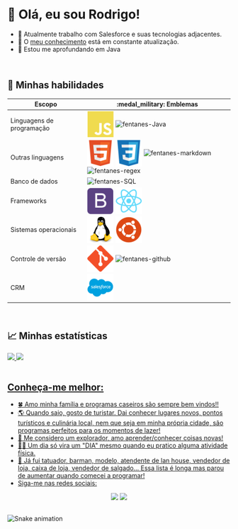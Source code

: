 # :wave: Olá, eu sou Rodrigo!
- :footprints: Atualmente trabalho com Salesforce e suas tecnologias adjacentes.
- :owl: O [meu conhecimento](https://github.com/rodrigofentanes/PESSOAL-Conhecimento#meu-conhecimento) está em constante atualização.
- :seedling: Estou me aprofundando em Java

<br>

## :heartbeat: Minhas habilidades 

<div align="left" width=100% >
  <table>
    <thead>
      <tr>
        <th>Escopo</th>
        <th>:medal_military: Emblemas</th>
      </tr>
    </thead>
    <tbody>
      <tr>
        <td>
          Linguagens de programação
        </td>
        <td>
          <img align="center" title="JavaScript" alt="fentanes-Js" height="60" width="60" src="https://raw.githubusercontent.com/devicons/devicon/master/icons/javascript/javascript-plain.svg"> 
          <img align="center" title="Java" alt="fentanes-Java" height="60" width="60" src="https://i.stack.imgur.com/Lqh07.png">
        </td>
      </tr>
      <tr>
        <td>
          Outras linguagens
        </td>
        <td>
          <img align="center" title="HTML5" alt="fentanes-HTML" height="60" width="60" src="https://raw.githubusercontent.com/devicons/devicon/master/icons/html5/html5-original.svg"> 
          <img align="center" title="CSS" alt="fentanes-CSS" height="60" width="60" src="https://raw.githubusercontent.com/devicons/devicon/master/icons/css3/css3-original.svg"> 
          <img align="center" title="Markdown" alt="fentanes-markdown" height="60" width="60" src="https://res.cloudinary.com/practicaldev/image/fetch/s--n8_KcuiC--/c_limit%2Cf_auto%2Cfl_progressive%2Cq_auto%2Cw_880/https://dev-to-uploads.s3.amazonaws.com/uploads/articles/2vyeh7jc5mcn1jec7ipi.png">
          <img align="center" title="ReGex" alt="fentanes-regex" height="60" width="60" src="https://play-lh.googleusercontent.com/9uPIhxax-m2nFtQLOLYj23bt_Uhq8a8Nzz4zzo7SNEZB99rA3fxHKqnPtcuY3ndCig=s180">
        </td>
      </tr>
      <tr>
        <td>
          Banco de dados
        </td>
        <td>
          <img align="center" title="SQL" alt="fentanes-SQL" height="60" width="60" src="https://www.ricardoarrigoni.com/wp-content/uploads/2014/01/SQL.png">
        </td>
      </tr>
      <tr>
        <td>
          Frameworks
        </td>
        <td>
          <img align="center" title="Bootstrap" alt="fentanes-bootstrap" height="60" width="60" src="https://github.com/devicons/devicon/blob/master/icons/bootstrap/bootstrap-plain.svg">
          <img align="center" title="React" alt="fentanes-React" height="60" width="60" src="https://raw.githubusercontent.com/devicons/devicon/master/icons/react/react-original.svg">
        </td>
      </tr>
      <tr>
        <td>
          Sistemas operacionais
        </td>
        <td>
          <img align="center" title="Linux" alt="fentanes-linux" height="60" width="60" src="https://github.com/devicons/devicon/blob/master/icons/linux/linux-original.svg"> 
          <img align="center" title="Ubuntu" alt="fentanes-ubuntu" height="60" width="60" src="https://github.com/devicons/devicon/blob/master/icons/ubuntu/ubuntu-plain.svg">
        </td>
      </tr>
      <tr>
        <td>
          Controle de versão
        </td>
        <td>
          <img align="center" title="Git" alt="fentanes-git" height="60" width="60" src="https://github.com/devicons/devicon/blob/master/icons/git/git-original.svg"> 
          <img align="center" title="GitHub" alt="fentanes-github" height="60" width="60" src="https://github.githubassets.com/images/modules/logos_page/Octocat.png">
        </td>
      </tr>
      <tr>
        <td>
          CRM
        </td>
        <td>
          <img align="center" title="Salesforce" alt="fentanes-salesforce" height="60" width="60" src="https://github.com/devicons/devicon/blob/master/icons/salesforce/salesforce-original.svg">
        </td>
      </tr>
<!--       <tr>
        <td>
          HABILIDADE
        </td>
        <td>
          <img align="center" alt="fentanes-NOMEDOEMBLEMA" height="60" width="60" src="LINK">
        </td>
      </tr> -->
    </tbody>
  </table>
</div>

<br>

## :chart_with_upwards_trend: Minhas estatísticas

<div align="left">
  <a href="https://github.com/rodrigofentanes?tab=repositories">
  <img height="180em" src="https://github-readme-stats.vercel.app/api?username=rodrigofentanes&show_icons=true&theme=dracula&include_all_commits=true&count_private=true"/>
  <img height="180em" src="https://github-readme-stats.vercel.app/api/top-langs/?username=rodrigofentanes&layout=compact&langs_count=7&theme=dracula"/>
</div>

<br>
  
## Conheça-me melhor:

- :four_leaf_clover: Amo minha família e programas caseiros são sempre bem vindos!!
- :earth_americas: Quando saio, gosto de turistar. Dai conhecer lugares novos, pontos turísticos e culinária local, nem que seja em minha própria cidade, são programas perfeitos para os momentos de lazer!
- :telescope: Me considero um explorador, amo aprender/conhecer coisas novas!
- :weight_lifting_man: Um dia só vira um "DIA" mesmo quando eu pratico alguma atividade física.
- :construction_worker: Já fui tatuador, barman, modelo, atendente de lan house, vendedor de loja, caixa de loja, vendedor de salgado... Essa lista é longa mas parou de aumentar quando comecei a programar!
- Siga-me nas redes sociais: 

<div align="center">
  <a href="https://www.instagram.com/rodrigofentaness" target="_blank"><img src="https://img.shields.io/badge/Instagram-E4405F?style=for-the-badge&logo=instagram&logoColor=white" target="_blank"></a>
  <a href="https://www.linkedin.com/in/rodrigofentanes/" target="_blank"><img src="https://img.shields.io/badge/LinkedIn-0077B5?style=for-the-badge&logo=linkedin&logoColor=white" target="_blank"></a>
</div>
  
##

<div>

  ![Snake animation](https://github.com/rodrigofentanes/rodrigofentanes/blob/output/github-contribution-grid-snake.svg)

</div>
